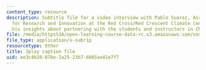 ```yaml
---
content_type: resource
description: Subtitle file for a video interview with Pablo Suarez, Associate Director
  for Research and Innovation at the Red Cross/Red Crescent Climate Center. He shares
  his insights about partnering with the students and instructors in CMS.611J.
file: /media/https%3A/open-learning-course-data-rc.s3.amazonaws.com/cms-611j-creating-video-games-fall-2014/ee3c4b2087be1a2523b76065ae41e7f7_WLjo-mDBiDg.srt
file_type: application/x-subrip
resourcetype: Other
title: 3play caption file
uid: ee3c4b20-87be-1a25-23b7-6065ae41e7f7
---
```

